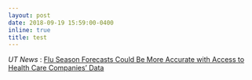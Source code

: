 ```yaml
---
layout: post
date: 2018-09-19 15:59:00-0400
inline: true
title: test
---
```


<i>UT News</i> : <a href= "https://news.utexas.edu/2018/09/19/this-data-source-could-enable-better-flu-forecasts/" target="_blank"> Flu Season Forecasts Could Be More Accurate with Access
to Health Care Companies’ Data </a>
